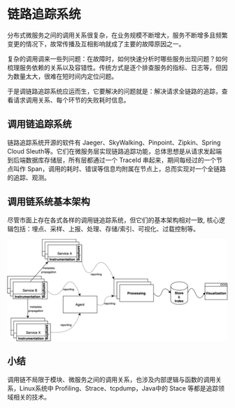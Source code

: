 # 链路追踪系统

分布式微服务之间的调用关系很复杂，在业务规模不断增大，服务不断增多且频繁变更的情况下，故常传播及互相影响就成了主要的故障原因之一。

复杂的调用调来一些列问题：在故障时，如何快速分析时哪些服务出现问题？如何梳理服务依赖的关系以及容错性。传统方式是逐个排查服务的指标、日志等，但因为数量太大，很难在短时间内定位问题。

于是调链路追踪系统应运而生，它要解决的问题就是：解决请求全链路的追踪，查看请求调用关系、每个环节的失败耗时信息。

## 调用链追踪系统

链路追踪系统开源的软件有 Jaeger、SkyWalking、Pinpoint、Zipkin、Spring Cloud Sleuth等。它们在微服务层实现链路追踪功能，总体思想是从请求发起端到后端数据库存储层，所有层都通过一个 TraceId 串起来，期间每经过的一个节点叫作 Span，调用的耗时、错误等信息均附属在节点上，总而实现对一个全链路的追踪、观测。

## 调用链系统基本架构

尽管市面上存在各式各样的调用链追踪系统，但它们的基本架构相对一致, 核心逻辑包括：埋点、采样、上报、处理、存储/索引、可视化、过载控制等。

<div  align="center">
	<img src="../assets/tracing.webp" width = "580"  align=center />
</div>


## 小结

调用链不局限于模块、微服务之间的调用关系，也涉及内部逻辑与函数的调用关系，Linux系统中 Profiling、Strace、tcpdump，Java中的 Stace 等都是追踪领域相关的技术。